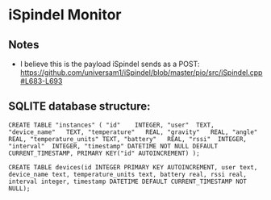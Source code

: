 # iSpindel Monitor

## Notes
* I believe this is the payload iSpindel sends as a POST: https://github.com/universam1/iSpindel/blob/master/pio/src/iSpindel.cpp#L683-L693

## SQLITE database structure:
`CREATE TABLE "instances" (
	"id"	INTEGER,
	"user"	TEXT,
	"device_name"	TEXT,
	"temperature"	REAL,
	"gravity"	REAL,
	"angle"	REAL,
	"temperature_units"	TEXT,
	"battery"	REAL,
	"rssi"	INTEGER,
	"interval"	INTEGER,
	"timestamp"	DATETIME NOT NULL DEFAULT CURRENT_TIMESTAMP,
	PRIMARY KEY("id" AUTOINCREMENT)
);`

`CREATE TABLE devices(id INTEGER PRIMARY KEY AUTOINCREMENT, user text, device_name text, temperature_units text, battery real, rssi real, interval integer, timestamp DATETIME DEFAULT CURRENT_TIMESTAMP NOT NULL);`